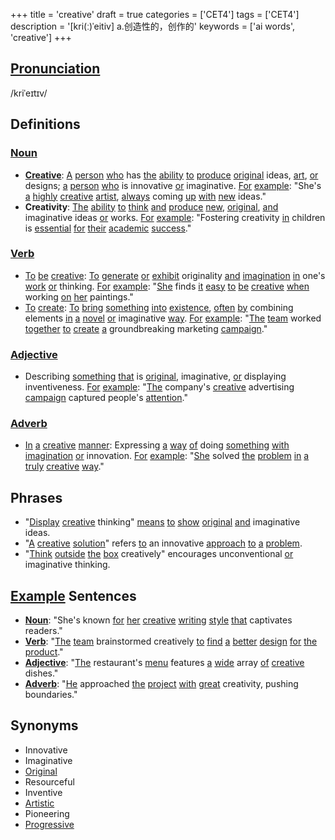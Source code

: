 +++
title = 'creative'
draft = true
categories = ['CET4']
tags = ['CET4']
description = '[kri(ː)ˈeitiv] a.创造性的，创作的'
keywords = ['ai words', 'creative']
+++

## [Pronunciation](/en/post/pronunciation/)
/kriˈeɪtɪv/

## Definitions
### [Noun](/en/post/noun/)
- **[Creative](/en/post/creative/)**: [A](/en/post/a/) [person](/en/post/person/) [who](/en/post/who/) has [the](/en/post/the/) [ability](/en/post/ability/) [to](/en/post/to/) [produce](/en/post/produce/) [original](/en/post/original/) ideas, [art](/en/post/art/), [or](/en/post/or/) designs; [a](/en/post/a/) [person](/en/post/person/) [who](/en/post/who/) is innovative [or](/en/post/or/) imaginative. [For](/en/post/for/) [example](/en/post/example/): "She's [a](/en/post/a/) [highly](/en/post/highly/) [creative](/en/post/creative/) [artist](/en/post/artist/), [always](/en/post/always/) coming [up](/en/post/up/) [with](/en/post/with/) [new](/en/post/new/) ideas."
- **Creativity**: [The](/en/post/the/) [ability](/en/post/ability/) [to](/en/post/to/) [think](/en/post/think/) [and](/en/post/and/) [produce](/en/post/produce/) [new](/en/post/new/), [original](/en/post/original/), [and](/en/post/and/) imaginative ideas [or](/en/post/or/) works. [For](/en/post/for/) [example](/en/post/example/): "Fostering creativity [in](/en/post/in/) children is [essential](/en/post/essential/) [for](/en/post/for/) [their](/en/post/their/) [academic](/en/post/academic/) [success](/en/post/success/)."

### [Verb](/en/post/verb/)
- [To](/en/post/to/) [be](/en/post/be/) [creative](/en/post/creative/): [To](/en/post/to/) [generate](/en/post/generate/) [or](/en/post/or/) [exhibit](/en/post/exhibit/) originality [and](/en/post/and/) [imagination](/en/post/imagination/) [in](/en/post/in/) one's [work](/en/post/work/) [or](/en/post/or/) thinking. [For](/en/post/for/) [example](/en/post/example/): "[She](/en/post/she/) finds [it](/en/post/it/) [easy](/en/post/easy/) [to](/en/post/to/) [be](/en/post/be/) [creative](/en/post/creative/) [when](/en/post/when/) working [on](/en/post/on/) [her](/en/post/her/) paintings."
- [To](/en/post/to/) [create](/en/post/create/): [To](/en/post/to/) [bring](/en/post/bring/) [something](/en/post/something/) [into](/en/post/into/) [existence](/en/post/existence/), [often](/en/post/often/) [by](/en/post/by/) combining elements [in](/en/post/in/) [a](/en/post/a/) [novel](/en/post/novel/) [or](/en/post/or/) imaginative [way](/en/post/way/). [For](/en/post/for/) [example](/en/post/example/): "[The](/en/post/the/) [team](/en/post/team/) worked [together](/en/post/together/) [to](/en/post/to/) [create](/en/post/create/) [a](/en/post/a/) groundbreaking marketing [campaign](/en/post/campaign/)."

### [Adjective](/en/post/adjective/)
- Describing [something](/en/post/something/) [that](/en/post/that/) is [original](/en/post/original/), imaginative, [or](/en/post/or/) displaying inventiveness. [For](/en/post/for/) [example](/en/post/example/): "[The](/en/post/the/) company's [creative](/en/post/creative/) advertising [campaign](/en/post/campaign/) captured people's [attention](/en/post/attention/)."

### [Adverb](/en/post/adverb/)
- [In](/en/post/in/) [a](/en/post/a/) [creative](/en/post/creative/) [manner](/en/post/manner/): Expressing [a](/en/post/a/) [way](/en/post/way/) [of](/en/post/of/) doing [something](/en/post/something/) [with](/en/post/with/) [imagination](/en/post/imagination/) [or](/en/post/or/) innovation. [For](/en/post/for/) [example](/en/post/example/): "[She](/en/post/she/) solved [the](/en/post/the/) [problem](/en/post/problem/) [in](/en/post/in/) [a](/en/post/a/) [truly](/en/post/truly/) [creative](/en/post/creative/) [way](/en/post/way/)."

## Phrases
- "[Display](/en/post/display/) [creative](/en/post/creative/) thinking" [means](/en/post/means/) [to](/en/post/to/) [show](/en/post/show/) [original](/en/post/original/) [and](/en/post/and/) imaginative ideas.
- "[A](/en/post/a/) [creative](/en/post/creative/) [solution](/en/post/solution/)" refers [to](/en/post/to/) an innovative [approach](/en/post/approach/) [to](/en/post/to/) [a](/en/post/a/) [problem](/en/post/problem/).
- "[Think](/en/post/think/) [outside](/en/post/outside/) [the](/en/post/the/) [box](/en/post/box/) creatively" encourages unconventional [or](/en/post/or/) imaginative thinking.

## [Example](/en/post/example/) Sentences
- **[Noun](/en/post/noun/)**: "She's known [for](/en/post/for/) [her](/en/post/her/) [creative](/en/post/creative/) [writing](/en/post/writing/) [style](/en/post/style/) [that](/en/post/that/) captivates readers."
- **[Verb](/en/post/verb/)**: "[The](/en/post/the/) [team](/en/post/team/) brainstormed creatively [to](/en/post/to/) [find](/en/post/find/) [a](/en/post/a/) [better](/en/post/better/) [design](/en/post/design/) [for](/en/post/for/) [the](/en/post/the/) [product](/en/post/product/)."
- **[Adjective](/en/post/adjective/)**: "[The](/en/post/the/) restaurant's [menu](/en/post/menu/) features [a](/en/post/a/) [wide](/en/post/wide/) array [of](/en/post/of/) [creative](/en/post/creative/) dishes."
- **[Adverb](/en/post/adverb/)**: "[He](/en/post/he/) approached [the](/en/post/the/) [project](/en/post/project/) [with](/en/post/with/) [great](/en/post/great/) creativity, pushing boundaries."

## Synonyms
- Innovative
- Imaginative
- [Original](/en/post/original/)
- Resourceful
- Inventive
- [Artistic](/en/post/artistic/)
- Pioneering
- [Progressive](/en/post/progressive/)
